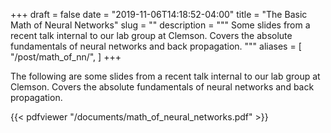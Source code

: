 +++ 
draft = false
date = "2019-11-06T14:18:52-04:00"
title = "The Basic Math of Neural Networks"
slug = "" 
description = """
  Some slides from a recent talk internal to our lab group at Clemson.
  Covers the absolute fundamentals of neural networks and back propagation.
"""
aliases = [
  "/post/math_of_nn/",
]
+++

The following are some slides from a recent talk internal to our lab group at Clemson.
Covers the absolute fundamentals of neural networks and back propagation.

{{< pdfviewer "/documents/math_of_neural_networks.pdf" >}}
